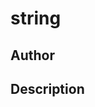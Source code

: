 # string

## Author

<!-- Insert Your Name Here -->

## Description

<!-- Describe your example here -->

